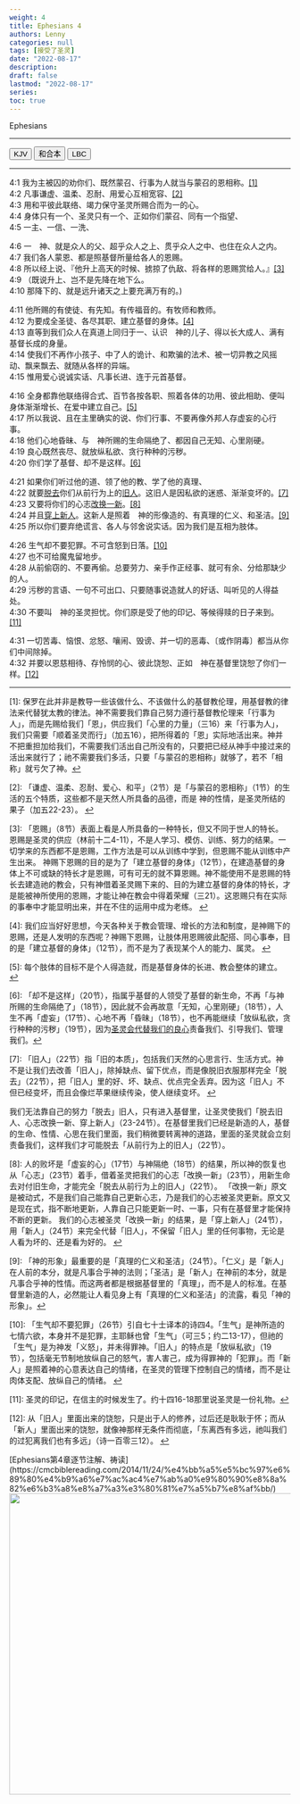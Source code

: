 ```yaml
---
weight: 4
title: Ephesians 4
authors: Lenny
categories: null
tags: [接受了圣灵]
date: "2022-08-17"
description: 
draft: false
lastmod: "2022-08-17"
series:
toc: true
---
```

Ephesians 

<!--more-->
---

<div class="tab">
  <button class="tablinks active" onclick="tablabel(event, 'english')">KJV</button>
  <button class="tablinks" onclick="tablabel(event, 'chinese')">和合本</button>
  <button class="tablinks" onclick="tablabel(event, 'verse1')">LBC</button>
</div>

<!-- Tab content -->
<div id="english" class="tabcontent" style="display:block">

</div>

----
<div id="chinese" class="tabcontent">

4:1 我为主被囚的劝你们、既然蒙召、行事为人就当与蒙召的恩相称。<a id="1_ref" href = "#1">[1]</a>  
4:2 凡事谦虚、温柔、忍耐、用爱心互相宽容、<a id="2_ref" href = "#2">[2]</a>  
4:3 用和平彼此联络、竭力保守圣灵所赐合而为一的心。  
4:4 身体只有一个、圣灵只有一个、正如你们蒙召、同有一个指望、  
4:5 一主、一信、一洗、  

4:6 一　神、就是众人的父、超乎众人之上、贯乎众人之中、也住在众人之内。  
4:7 我们各人蒙恩、都是照基督所量给各人的恩赐。  
4:8 所以经上说、『他升上高天的时候、掳掠了仇敌、将各样的恩赐赏给人。』<a id="3_ref" href = "#3">[3]</a>  
4:9 （既说升上、岂不是先降在地下么。  
4:10 那降下的、就是远升诸天之上要充满万有的。)  

4:11 他所赐的有使徒、有先知。有传福音的。有牧师和教师。  
4:12 为要成全圣徒、各尽其职、建立基督的身体。<a id="4_ref" href = "#4">[4]</a>  
4:13 直等到我们众人在真道上同归于一、认识　神的儿子、得以长大成人、满有基督长成的身量。  
4:14 使我们不再作小孩子、中了人的诡计、和欺骗的法术、被一切异教之风摇动、飘来飘去、就随从各样的异端。  
4:15 惟用爱心说诚实话、凡事长进、连于元首基督。  

4:16 全身都靠他联络得合式、百节各按各职、照着各体的功用、彼此相助、便叫身体渐渐增长、在爱中建立自己。<a id="5_ref" href = "#5">[5]</a>  
4:17 所以我说、且在主里确实的说、你们行事、不要再像外邦人存虚妄的心行事。  
4:18 他们心地昏昧、与　神所赐的生命隔绝了、都因自己无知、心里刚硬。  
4:19 良心既然丧尽、就放纵私欲、贪行种种的污秽。  
4:20 你们学了基督、却不是这样。<a id="6_ref" href = "#6">[6]</a>  

4:21 如果你们听过他的道、领了他的教、学了他的真理、  
4:22 就要<u>脱去</u>你们从前行为上的<u>旧人</u>。这旧人是因私欲的迷惑、渐渐变坏的。<a id="7_ref" href = "#7">[7]</a>  
4:23 又要将你们的心志<u>改换一新</u>。<a id="8_ref" href = "#8">[8]</a>  
4:24 并且<u>穿上新人</u>。这新人是照着　神的形像造的、有真理的仁义、和圣洁。<a id="9_ref" href = "#9">[9]</a>  
4:25 所以你们要弃绝谎言、各人与邻舍说实话。因为我们是互相为肢体。  

4:26 生气却不要犯罪。不可含怒到日落。<a id="10_ref" href = "#10">[10]</a>  
4:27 也不可给魔鬼留地步。  
4:28 从前偷窃的、不要再偷。总要劳力、亲手作正经事、就可有余、分给那缺少的人。  
4:29 污秽的言语、一句不可出口、只要随事说造就人的好话、叫听见的人得益处。  
4:30 不要叫　神的圣灵担忧。你们原是受了他的印记、等候得赎的日子来到。<a id="11_ref" href = "#11">[11]</a>  

4:31 一切苦毒、恼恨、忿怒、嚷闹、毁谤、并一切的恶毒、〔或作阴毒〕都当从你们中间除掉。  
4:32 并要以恩慈相待、存怜悯的心、彼此饶恕、正如　神在基督里饶恕了你们一样。<a id="12_ref" href = "#12">[12]</a>  



----
<p id="1">[1]: 保罗在此并非是教导一些该做什么、不该做什么的基督教伦理，用基督教的律法来代替犹太教的律法。神不需要我们靠自己努力遵行基督教伦理来「行事为人」，而是先赐给我们「恩」，供应我们「心里的力量」（三16）来「行事为人」，我们只需要「顺着圣灵而行」（加五16），把所得着的「恩」实际地活出来。神并不把重担加给我们，不需要我们活出自己所没有的，只要把已经从神手中接过来的活出来就行了；祂不需要我们多活，只要「与蒙召的恩相称」就够了，若不「相称」就亏欠了神。<a href="#1_ref">&#8617;</a></p>  
<p id="2">[2]: 「谦虚、温柔、忍耐、爱心、和平」（2节）是「与蒙召的恩相称」（1节）的生活的五个特质，这些都不是天然人所具备的品德，而是 神的性情，是圣灵所结的果子（加五22-23）。  <a href="#1_ref">&#8617;</a></p>
<p id="3">[3]: 「恩赐」（8节）表面上看是人所具备的一种特长，但又不同于世人的特长。恩赐是圣灵的供应（林前十二4-11），不是人学习、模仿、训练、努力的结果。一切学来的东西都不是恩赐，工作方法是可以从训练中学到，但恩赐不能从训练中产生出来。  
神赐下恩赐的目的是为了「建立基督的身体」（12节），在建造基督的身体上不可或缺的特长才是恩赐，可有可无的就不算恩赐。神不能使用不是恩赐的特长去建造祂的教会，只有神借着圣灵赐下来的、目的为建立基督的身体的特长，才是能被神所使用的恩赐，才能让神在教会中得着荣耀（三21）。这恩赐只有在实际的事奉中才能显明出来，并在不住的运用中成为老练。  <a href="#1_ref">&#8617;</a></p>
<p id="4">[4]: 我们应当好好思想，今天各种关于教会管理、增长的方法和制度，是神赐下的恩赐，还是人发明的东西呢？神赐下恩赐，让肢体用恩赐彼此配搭、同心事奉，目的是「建立基督的身体」（12节），而不是为了表现某个人的能力、属灵。  <a href="#1_ref">&#8617;</a></p>
<p id="5">[5]: 每个肢体的目标不是个人得造就，而是基督身体的长进、教会整体的建立。<a href="#1_ref">&#8617;</a></p>
<p id="6">[6]: 「却不是这样」（20节），指属乎基督的人领受了基督的新生命，不再「与神所赐的生命隔绝了」（18节），因此就不会再故意「无知，心里刚硬」（18节），人生不再「虚妄」（17节）、心地不再「昏昧」（18节），也不再能继续「放纵私欲，贪行种种的污秽」（19节），因为<u>圣灵会代替我们的良心</u>责备我们、引导我们、管理我们。<a href="#1_ref">&#8617;</a></p>
<p id="7">[7]: 「旧人」（22节）指「旧的本质」，包括我们天然的心思言行、生活方式。神不是让我们去改善「旧人」，除掉缺点、留下优点，而是像脱旧衣服那样完全「脱去」（22节），把「旧人」里的好、坏、缺点、优点完全丢弃。因为这「旧人」不但已经变坏，而且会像烂苹果继续传染，使人继续变坏。  <a href="#1_ref">&#8617;</a></p>
我们无法靠自己的努力「脱去」旧人，只有进入基督里，让圣灵使我们「脱去旧人、心志改换一新、穿上新人」（23-24节）。在基督里我们已经是新造的人，基督的生命、性情、心思在我们里面，我们稍微要转离神的道路，里面的圣灵就会立刻责备我们，这样我们才可能脱去「从前行为上的旧人」（22节）。  
<p id="8">[8]: 人的败坏是「虚妄的心」（17节）与神隔绝（18节）的结果，所以神的恢复也从「心志」（23节）着手，借着圣灵把我们的心志「改换一新」（23节），用新生命去对付旧生命，才能完全「脱去从前行为上的旧人」（22节）。  
「改换一新」原文是被动式，不是我们自己能靠自己更新心志，乃是我们的心志被圣灵更新。原文又是现在式，指不断地更新，人靠自己只能更新一时、一事，只有在基督里才能保持不断的更新。
我们的心志被圣灵「改换一新」的结果，是「穿上新人」（24节），用「新人」（24节）来完全代替「旧人」，不保留「旧人」里的任何事物，无论是人看为坏的、还是看为好的。  <a href="#1_ref">&#8617;</a></p>
<p id="9">[9]: 「神的形象」最重要的是「真理的仁义和圣洁」（24节）。「仁义」是「新人」在人前的本分，就是凡事合乎神的法则；「圣洁」是「新人」在神前的本分，就是凡事合乎神的性情。而这两者都是根据基督里的「真理」，而不是人的标准。在基督里新造的人，必然能让人看见身上有「真理的仁义和圣洁」的流露，看见「神的形象」。<a href="#1_ref">&#8617;</a></p>
<p id="10">[10]: 「生气却不要犯罪」（26节）引自七十士译本的诗四4。「生气」是神所造的七情六欲，本身并不是犯罪，主耶稣也曾「生气」（可三5；约二13-17），但祂的「生气」是为神发「义怒」，并未得罪神。「旧人」的特点是「放纵私欲」（19节），包括毫无节制地放纵自己的怒气，害人害己，成为得罪神的「犯罪」。而「新人」是照着神的心意表达自己的情绪，在圣灵的管理下控制自己的情绪，而不是让肉体支配、放纵自己的情绪。  <a href="#1_ref">&#8617;</a></p>
<p id="11">[11]: 圣灵的印记，在信主的时候发生了。约十四16-18那里说圣灵是一份礼物。<a href="#1_ref">&#8617;</a></p>  
<p id="12">[12]: 从「旧人」里面出来的饶恕，只是出于人的修养，过后还是耿耿于怀；而从「新人」里面出来的饶恕，就像神那样无条件而彻底，「东离西有多远，祂叫我们的过犯离我们也有多远」（诗一百零三12）。  <a href="#1_ref">&#8617;</a></p>
[Ephesians第4章逐节注解、祷读](https://cmcbiblereading.com/2014/11/24/%e4%bb%a5%e5%bc%97%e6%89%80%e4%b9%a6%e7%ac%ac4%e7%ab%a0%e9%80%90%e8%8a%82%e6%b3%a8%e8%a7%a3%e3%80%81%e7%a5%b7%e8%af%bb/)
</div>

<div id="verse1" class="tabcontent">

  <img width = "540" src = "/docs/images_LibertyBC/WhatsApp Image 2023-01-08 at 3.04.41 PM.jpeg"/>

</div>
